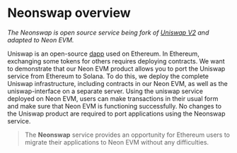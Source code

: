 # Neonswap overview

*The Neonswap is open source service being fork of [Uniswap V2](https://uniswap.org/blog/uniswap-v2) and adapted to Neon EVM.*  

Uniswap is an open-source [dapp](https://doc.neonlabs.org/docs/glossary#dapp) used on Ethereum. In Ethereum, exchanging some tokens for others requires deploying contracts. We want to demonstrate that our Neon EVM product allows you to port the Uniswap service from Ethereum to Solana. To do this, we deploy the complete Uniswap infrastructure, including contracts in our Neon EVM, as well as the uniswap-interface on a separate server. Using the uniswap service deployed on Neon EVM, users can make transactions in their usual form and make sure that Neon EVM is functioning successfully. No changes to the Uniswap product are required to port applications using the Neonswap service.  

> The **Neonswap** service provides an opportunity for Ethereum users to migrate their applications to Neon EVM without any difficulties.  

